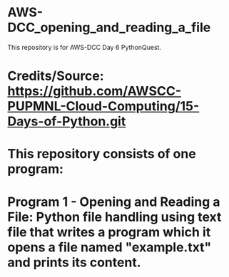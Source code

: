 # AWS-DCC_opening_and_reading_a_file
This repository is for AWS-DCC Day 6 PythonQuest.
#
# Credits/Source: https://github.com/AWSCC-PUPMNL-Cloud-Computing/15-Days-of-Python.git
#
# This repository consists of one program: 
# Program 1 - Opening and Reading a File: Python file handling using text file that writes a program which it opens a file named "example.txt" and prints its content.
